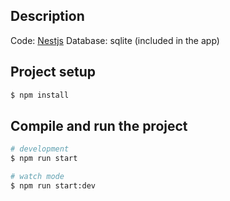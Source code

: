 ## Description

Code: [Nestjs](https://nestjs.com/)
Database: sqlite (included in the app)

## Project setup

```bash
$ npm install
```

## Compile and run the project

```bash
# development
$ npm run start

# watch mode
$ npm run start:dev
```
